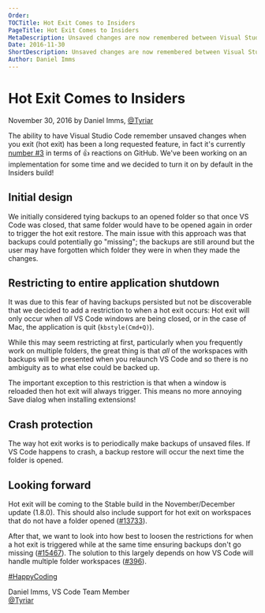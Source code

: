 ```yaml
---
Order: 
TOCTitle: Hot Exit Comes to Insiders
PageTitle: Hot Exit Comes to Insiders
MetaDescription: Unsaved changes are now remembered between Visual Studio Code sessions.
Date: 2016-11-30
ShortDescription: Unsaved changes are now remembered between Visual Studio Code sessions.
Author: Daniel Imms
---
```


# Hot Exit Comes to Insiders

November 30, 2016 by Daniel Imms, [@Tyriar](https://twitter.com/Tyriar)

The ability to have Visual Studio Code remember unsaved changes when you exit (hot exit) has been a long requested feature, in fact it's currently [number #3](https://github.com/Microsoft/vscode/issues/101) in terms of 👍 reactions on GitHub. We've been working on an implementation for some time and we decided to turn it on by default in the Insiders build!

## Initial design

We initially considered tying backups to an opened folder so that once VS Code was closed, that same folder would have to be opened again in order to trigger the hot exit restore. The main issue with this approach was that backups could potentially go "missing"; the backups are still around but the user may have forgotten which folder they were in when they made the changes.

## Restricting to entire application shutdown

It was due to this fear of having backups persisted but not be discoverable that we decided to add a restriction to when a hot exit occurs: Hot exit will only occur when *all* VS Code windows are being closed, or in the case of Mac, the application is quit (`kbstyle(Cmd+Q)`).

While this may seem restricting at first, particularly when you frequently work on multiple folders, the great thing is that *all* of the workspaces with backups will be presented when you relaunch VS Code and so there is no ambiguity as to what else could be backed up.

The important exception to this restriction is that when a window is reloaded then hot exit will always trigger. This means no more annoying Save dialog when installing extensions!

## Crash protection

The way hot exit works is to periodically make backups of unsaved files. If VS Code happens to crash, a backup restore will occur the next time the folder is opened.

## Looking forward

Hot exit will be coming to the Stable build in the November/December update (1.8.0). This should also include support for hot exit on workspaces that do not have a folder opened ([#13733](https://github.com/Microsoft/vscode/issues/13733)).

After that, we want to look into how best to loosen the restrictions for when a hot exit is triggered while at the same time ensuring backups don't go missing ([#15467](https://github.com/Microsoft/vscode/issues/15467)). The solution to this largely depends on how VS Code will handle multiple folder workspaces ([#396](https://github.com/Microsoft/vscode/issues/396)).

[#HappyCoding](https://twitter.com/hashtag/HappyCoding?src=hash)

Daniel Imms, VS Code Team Member <br>
[@Tyriar](https://twitter.com/Tyriar)